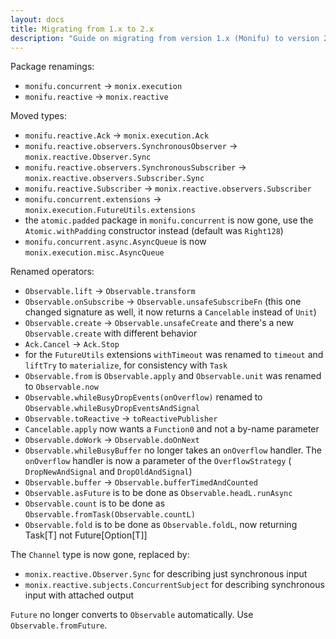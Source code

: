 ```yaml
---
layout: docs
title: Migrating from 1.x to 2.x
description: "Guide on migrating from version 1.x (Monifu) to version 2.x"
---
```


Package renamings:

- `monifu.concurrent` -> `monix.execution`
- `monifu.reactive` -> `monix.reactive`

Moved types:

- `monifu.reactive.Ack` -> `monix.execution.Ack`
- `monifu.reactive.observers.SynchronousObserver` -> `monix.reactive.Observer.Sync`
- `monifu.reactive.observers.SynchronousSubscriber` -> `monix.reactive.observers.Subscriber.Sync`
- `monifu.reactive.Subscriber` -> `monix.reactive.observers.Subscriber`
- `monifu.concurrent.extensions` -> `monix.execution.FutureUtils.extensions`
- the `atomic.padded` package in `monifu.concurrent` is now gone, use
  the `Atomic.withPadding` constructor instead (default was `Right128`)
- `monifu.concurrent.async.AsyncQueue` is now `monix.execution.misc.AsyncQueue`  

Renamed operators:

- `Observable.lift` -> `Observable.transform`
- `Observable.onSubscribe` -> `Observable.unsafeSubscribeFn` (this one
  changed signature as well, it now returns a `Cancelable` instead of
  `Unit`)
- `Observable.create` -> `Observable.unsafeCreate` and there's a new
  `Observable.create` with different behavior
- `Ack.Cancel` -> `Ack.Stop`
- for the `FutureUtils` extensions `withTimeout` was renamed to
  `timeout` and `liftTry` to `materialize`, for consistency with
  `Task`
- `Observable.from` is `Observable.apply` and `Observable.unit` was
  renamed to `Observable.now`
- `Observable.whileBusyDropEvents(onOverflow)` renamed to
  `Observable.whileBusyDropEventsAndSignal`
- `Observable.toReactive` -> `toReactivePublisher`
- `Cancelable.apply` now wants a `Function0` and not a by-name parameter
- `Observable.doWork` -> `Observable.doOnNext`
- `Observable.whileBusyBuffer` no longer takes an `onOverflow` handler. The
  `onOverflow` handler is now a parameter of the `OverflowStrategy` (
    `DropNewAndSignal` and `DropOldAndSignal`)
- `Observable.buffer` -> `Observable.bufferTimedAndCounted`
- `Observable.asFuture` is to be done as `Observable.headL.runAsync`
- `Observable.count` is to be done as `Observable.fromTask(Observable.countL)`
- `Observable.fold` is to be done as `Observable.foldL`, now returning Task[T] not Future[Option[T]]

The `Channel` type is now gone, replaced by:

- `monix.reactive.Observer.Sync` for describing just
  synchronous input
- `monix.reactive.subjects.ConcurrentSubject` for describing
  synchronous input with attached output

`Future` no longer converts to `Observable` automatically. Use
`Observable.fromFuture`.
